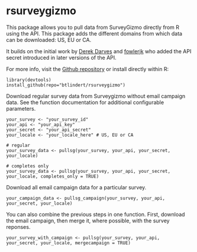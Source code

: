 # rsurveygizmo

This package allows you to pull data from SurveyGizmo directly from R using the API. This package adds the different domains from which data can be downloaded: US, EU or CA.

It builds on the initial work by [Derek Darves](https://derekyves.github.io/2016/06/06/rsurvey-gizmo.html) and [fowlerjk](https://github.com/fowlerjk/rsurveygizmo) who added the API secret introduced in later versions of the API.

For more info, visit the [Github repository](https://github.com/btlindert/rsurveygizmo) or install directly within R:

    library(devtools)
    install_github(repo="btlindert/rsurveygizmo")

Download regular survey data from Surveygizmo without email campaign data. See the function documentation for additional configurable parameters.

    your_survey <- "your_survey_id"
    your_api <- "your_api_key"
    your_secret <- "your_api_secret"
    your_locale <- "your_locale_here" # US, EU or CA

    # regular
    your_survey_data <- pullsg(your_survey, your_api, your_secret, your_locale)

    # completes only
    your_survey_data <- pullsg(your_survey, your_api, your_secret, your_locale, completes_only = TRUE)

Download all email campaign data for a particular survey.

    your_campaign_data <- pullsg_campaign(your_survey, your_api, your_secret, your_locale)

You can also combine the previous steps in one function. First, download the email campaign, then merge it, where possible, with the survey reponses.

    your_survey_with_campaign <- pullsg(your_survey, your_api, your_secret, your_locale, mergecampaign = TRUE)
